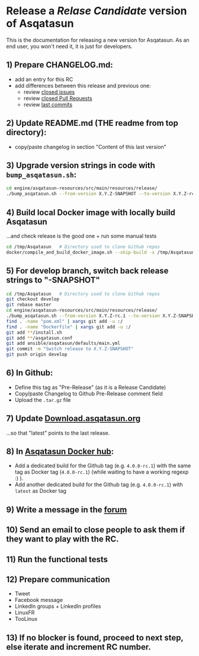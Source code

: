 # Release a *Relase Candidate* version of Asqatasun

This is the documentation for releasing a new version for Asqatasun. As an end user, you won't need it, it is just for developers.


## 1) Prepare CHANGELOG.md:

* add an entry for this RC
* add differences between this release and previous one:
    * review [closed issues](https://github.com/Asqatasun/Asqatasun/issues?q=is%3Aissue+is%3Aclosed)
    * review [closed Pull Requests](https://github.com/Asqatasun/Asqatasun/pulls?q=is%3Apr+is%3Aclosed)
    * review [last commits](https://github.com/Asqatasun/Asqatasun/commits/develop)

## 2) Update README.md (THE readme from top directory):

* copy/paste changelog in section "Content of this last version"

## 3) Upgrade version strings in code with `bump_asqatasun.sh`:

```sh
cd engine/asqatasun-resources/src/main/resources/release/
./bump_asqatasun.sh --from-version X.Y.Z-SNAPSHOT --to-version X.Y.Z-rc.1 --automerge --commit --tag --push
```

## 4) Build local Docker image with locally build Asqatasun

...and check release is the good one + run some manual tests

```sh
cd /tmp/Asqatasun   # Directory used to clone Github repos
docker/compile_and_build_docker_image.sh --skip-build -s /tmp/Asqatasun -d docker/single-container-SNAPSHOT-local 
```

## 5) For develop branch, switch back release strings to "-SNAPSHOT"

```sh
cd /tmp/Asqatasun   # Directory used to clone Github repos
git checkout develop
git rebase master
cd engine/asqatasun-resources/src/main/resources/release/
./bump_asqatasun.sh --from-version X.Y.Z-rc.1 --to-version X.Y.Z-SNAPSHOT --source-dir /tmp/Asqatasun
find . -name "pom.xml" | xargs git add -u :/
find . -name "Dockerfile" | xargs git add -u :/
git add **/install.sh 
git add **/asqatasun.conf
git add ansible/asqatasun/defaults/main.yml
git commit -m "Switch release to X.Y.Z-SNAPSHOT"
git push origin develop
```

## 6) In Github:

* Define this tag as "Pre-Release" (as it is a Release Candidate)
* Copy/paste Changelog to Github Pre-Release comment field
* Upload the `.tar.gz` file

## 7) Update [Download.asqatasun.org](http://Download.asqatasun.org/)

...so that "latest" points to the last release.

## 8) In [Asqatasun Docker hub](https://hub.docker.com/r/asqatasun/asqatasun/tags/):

* Add a dedicated build for the Github tag (e.g. `4.0.0-rc.1`) with the same tag as Docker tag (`4.0.0-rc.1`)
(while waiting to have a working regexp :) ).
* Add another dedicated build for the Github tag (e.g. `4.0.0-rc.1`) with `latest` as Docker tag

## 9) Write a message in the [forum](http://forum.asqatasun.org/)

## 10) Send an email to close people to ask them if they want to play with the RC.

## 11) Run the functional tests

## 12) Prepare communication

* Tweet
* Facebook message
* LinkedIn groups + LinkedIn profiles
* LinuxFR
* TooLinux

## 13) If no blocker is found, proceed to next step, else iterate and increment RC number.


